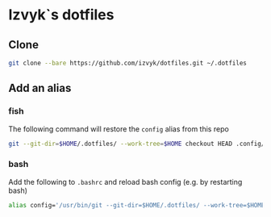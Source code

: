 # Izvyk`s dotfiles

## Clone
```sh
git clone --bare https://github.com/izvyk/dotfiles.git ~/.dotfiles
```

## Add an alias
### fish
The following command will restore the `config` alias from this repo
  ```sh
  git --git-dir=$HOME/.dotfiles/ --work-tree=$HOME checkout HEAD .config/fish/functions/config.fish
  ```
### bash
Add the following to `.bashrc` and reload bash config (e.g. by restarting bash)
  ```sh
  alias config='/usr/bin/git --git-dir=$HOME/.dotfiles/ --work-tree=$HOME'
  ```
